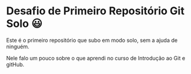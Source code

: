 # Desafio de Primeiro Repositório Git Solo :smiley:



Este é o primeiro repositório que subo em modo solo, sem a ajuda de ninguém.

Nele falo um pouco sobre o que aprendi no curso de Introdução ao Git e gitHub.